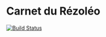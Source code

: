 # Carnet du Rézoléo

[![Build Status](https://travis-ci.com/rezoleo/carnet-du-Rezo-FR.svg?branch=master)](https://travis-ci.com/rezoleo/carnet-du-Rezo-FR)
